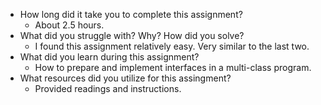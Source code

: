 - How long did it take you to complete this assignment?
  - About 2.5 hours.
- What did you struggle with? Why? How did you solve?
  - I found this assignment relatively easy. Very similar to the last two.
- What did you learn during this assignment?
  - How to prepare and implement interfaces in a multi-class program.
- What resources did you utilize for this assingment?
  - Provided readings and instructions.
  
  
